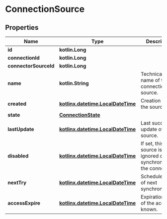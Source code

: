 
# ConnectionSource

## Properties
Name | Type | Description | Notes
------------ | ------------- | ------------- | -------------
**id** | **kotlin.Long** |  | 
**connectionId** | **kotlin.Long** |  | 
**connectorSourceId** | **kotlin.Long** |  | 
**name** | **kotlin.String** | Technical code name of the connection source. | 
**created** | [**kotlinx.datetime.LocalDateTime**](kotlinx.datetime.LocalDateTime.md) | Creation date of the source. | 
**state** | [**ConnectionState**](ConnectionState.md) |  |  [optional]
**lastUpdate** | [**kotlinx.datetime.LocalDateTime**](kotlinx.datetime.LocalDateTime.md) | Last successful update of the source. |  [optional]
**disabled** | [**kotlinx.datetime.LocalDateTime**](kotlinx.datetime.LocalDateTime.md) | If set, this source is ignored on synchronizing the connection. |  [optional]
**nextTry** | [**kotlinx.datetime.LocalDateTime**](kotlinx.datetime.LocalDateTime.md) | Scheduled date of next synchronization. |  [optional]
**accessExpire** | [**kotlinx.datetime.LocalDateTime**](kotlinx.datetime.LocalDateTime.md) | Expiration date of the access, if known. |  [optional]



